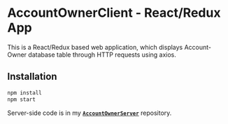 # AccountOwnerClient - React/Redux App
This is a React/Redux based web application, which displays Account-Owner database table through HTTP requests using axios.

## Installation
```js
npm install
npm start
```
Server-side code is in my **[`AccountOwnerServer`](https://github.com/inochoi/AccountOwnerServer)** repository.